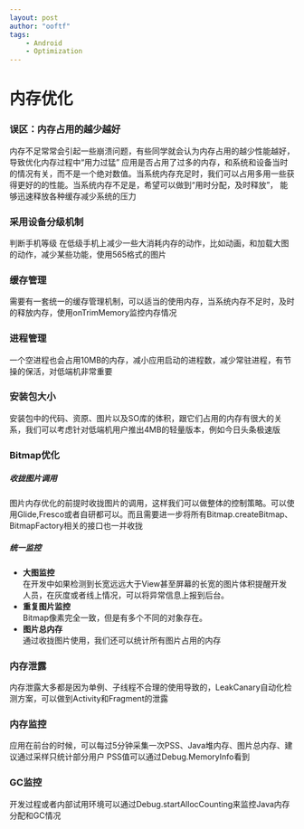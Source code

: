 ```yaml
---
layout: post
author: "ooftf"
tags:
    - Android
    - Optimization
---
```


# 内存优化
###  误区：内存占用的越少越好

内存不足常常会引起一些崩溃问题，有些同学就会认为内存占用的越少性能越好，导致优化内存过程中“用力过猛”
应用是否占用了过多的内存，和系统和设备当时的情况有关，而不是一个绝对数值。当系统内存充足时，我们可以占用多用一些获得更好的的性能。当系统内存不足是，希望可以做到“用时分配，及时释放”，
能够迅速释放各种缓存减少系统的压力

###  采用设备分级机制

判断手机等级
在低级手机上减少一些大消耗内存的动作，比如动画，和加载大图的动作，减少某些功能，使用565格式的图片

###  缓存管理

需要有一套统一的缓存管理机制，可以适当的使用内存，当系统内存不足时，及时的释放内存，使用onTrimMemory监控内存情况

###  进程管理

一个空进程也会占用10MB的内存，减小应用启动的进程数，减少常驻进程，有节操的保活，对低端机非常重要

###  安装包大小

安装包中的代码、资原、图片以及SO库的体积，跟它们占用的内存有很大的关系，我们可以考虑针对低端机用户推出4MB的轻量版本，例如今日头条极速版

### Bitmap优化

##### 收拢图片调用

图片内存优化的前提时收拢图片的调用，这样我们可以做整体的控制策略。可以使用Glide,Fresco或者自研都可以。而且需要进一步将所有Bitmap.createBitmap、BitmapFactory相关的接口也一并收拢

##### 统一监控

* **大图监控**  
    在开发中如果检测到长宽远远大于View甚至屏幕的长宽的图片体积提醒开发人员，在灰度或者线上情况，可以将异常信息上报到后台。
* **重复图片监控**  
    Bitmap像素完全一致，但是有多个不同的对象存在。
* **图片总内存**  
    通过收拢图片使用，我们还可以统计所有图片占用的内存

### 内存泄露

内存泄露大多都是因为单例、子线程不合理的使用导致的，LeakCanary自动化检测方案，可以做到Activity和Fragment的泄露

### 内存监控

应用在前台的时候，可以每过5分钟采集一次PSS、Java堆内存、图片总内存、建议通过采样只统计部分用户
PSS值可以通过Debug.MemoryInfo看到

### GC监控
开发过程或者内部试用环境可以通过Debug.startAllocCounting来监控Java内存分配和GC情况

